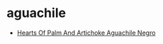# aguachile

 * [Hearts Of Palm And Artichoke Aguachile Negro](index/h/hearts-of-palm-and-artichoke-aguachile-negro-51264500.json)
